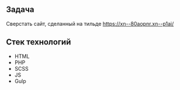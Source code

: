 ## Задача

Сверстать сайт, сделанный на тильде https://xn--80aopnr.xn--p1ai/

## Стек технологий

- HTML
- PHP
- SCSS
- JS
- Gulp
